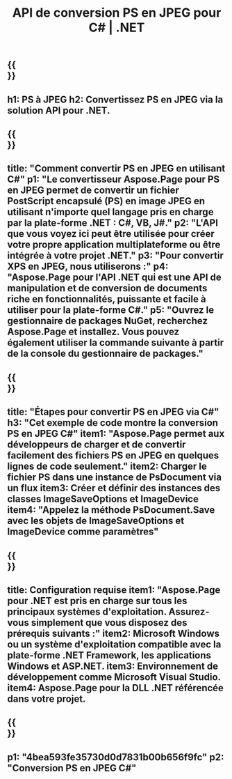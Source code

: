 ﻿---
translation: true
template: /_templates/_conversion-child-net.md
title: API de conversion PS en JPEG pour C# |  .NET
url: /net/conversion/ps-to-jpeg/
description: Exemple de code pour la conversion PS en JPEG C#. Utilisez le code d'exemple d'API pour la conversion de fichiers PS par lots en JPEG dans VB.NET, Asp.NET ou toute application basée sur .NET.
informat: PS
outformat: JPEG
otherformats: XPS EPS
---

{{<section banner>}}
---
h1: PS à JPEG
h2: Convertissez PS en JPEG via la solution API pour .NET.
---

{{<section overview>}}
---
title: "Comment convertir PS en JPEG en utilisant C#"
p1: "Le convertisseur Aspose.Page pour PS en JPEG permet de convertir un fichier PostScript encapsulé (PS) en image JPEG en utilisant n'importe quel langage pris en charge par la plate-forme .NET : C#, VB, J#."
p2: "L'API que vous voyez ici peut être utilisée pour créer votre propre application multiplateforme ou être intégrée à votre projet .NET."
p3: "Pour convertir XPS en JPEG, nous utiliserons :"
p4: "Aspose.Page pour l'API .NET qui est une API de manipulation et de conversion de documents riche en fonctionnalités, puissante et facile à utiliser pour la plate-forme C#."
p5: "Ouvrez le gestionnaire de packages NuGet, recherchez Aspose.Page et installez. Vous pouvez également utiliser la commande suivante à partir de la console du gestionnaire de packages."
---

{{<section feature1>}}
---
title: "Étapes pour convertir PS en JPEG via C#"
h3: "Cet exemple de code montre la conversion PS en JPEG C#"
item1: "Aspose.Page permet aux développeurs de charger et de convertir facilement des fichiers PS en JPEG en quelques lignes de code seulement."
item2: Charger le fichier PS dans une instance de PsDocument via un flux
item3: Créer et définir des instances des classes ImageSaveOptions et ImageDevice
item4: "Appelez la méthode PsDocument.Save avec les objets de ImageSaveOptions et ImageDevice comme paramètres"
---

{{<section feature2>}}
---
title: Configuration requise
item1: "Aspose.Page pour .NET est pris en charge sur tous les principaux systèmes d'exploitation. Assurez-vous simplement que vous disposez des prérequis suivants :"
item2: Microsoft Windows ou un système d'exploitation compatible avec la plate-forme .NET Framework, les applications Windows et ASP.NET.
item3: Environnement de développement comme Microsoft Visual Studio.
item4: Aspose.Page pour la DLL .NET référencée dans votre projet.
---

{{<section gist>}}
---
p1: "4bea593fe35730d0d7831b00b656f9fc"
p2: "Conversion PS en JPEG C#"
---
